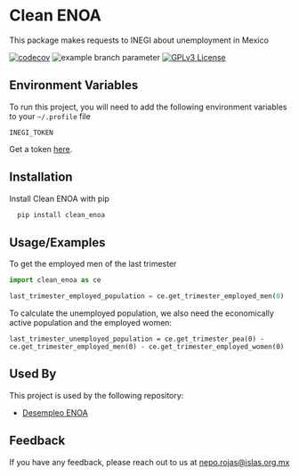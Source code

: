 # Clean ENOA

This package makes requests to INEGI about unemployment in Mexico

[![codecov](https://codecov.io/gh/nepito/clean_enoa/branch/main/graph/badge.svg?token=DIoEtHqRMU)](https://codecov.io/gh/nepito/clean_enoa)
![example branch
parameter](https://github.com/nepito/clean_enoa/actions/workflows/actions.yml/badge.svg)
[![GPLv3 License](https://img.shields.io/badge/License-GPL%20v3-yellow.svg)](https://opensource.org/licenses/)


## Environment Variables

To run this project, you will need to add the following environment variables to your `~/.profile`
file

`INEGI_TOKEN`

Get a token [here](http://www3.inegi.org.mx//sistemas/api/indicadores/v1/tokenVerify.aspx).

## Installation

Install Clean ENOA with pip

```bash
  pip install clean_enoa
```
## Usage/Examples

To get the employed men of the last trimester
```python
import clean_enoa as ce

last_trimester_employed_population = ce.get_trimester_employed_men(0)
```
To calculate the unemployed population, we also need the economically active population and the
employed women:
```ptyhon
last_trimester_unemployed_population = ce.get_trimester_pea(0) - ce.get_trimester_employed_men(0) - ce.get_trimester_employed_women(0)
```

## Used By

This project is used by the following repository:

- [Desempleo ENOA](https://github.com/davidmacer/desempleo-enoa)

## Feedback

If you have any feedback, please reach out to us at nepo.rojas@islas.org.mx
